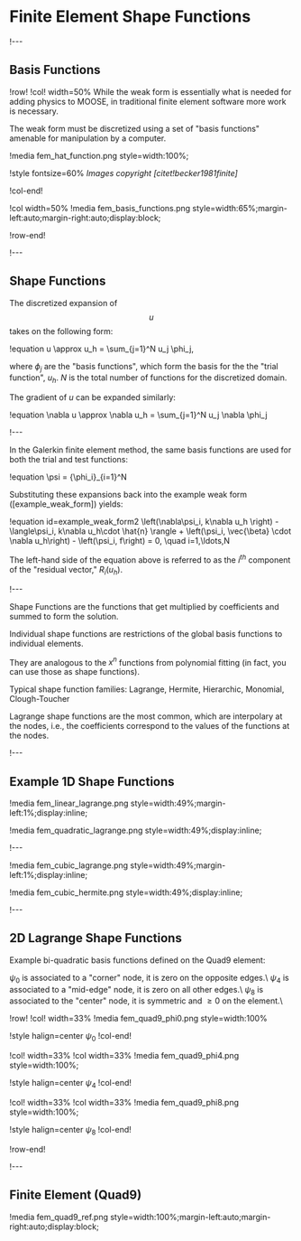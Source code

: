 # Finite Element Shape Functions

!---

## Basis Functions

!row!
!col! width=50%
While the weak form is essentially what is needed for adding physics to MOOSE, in traditional finite
element software more work is necessary.

The weak form must be discretized using a set of "basis functions" amenable for manipulation by a
computer.

!media fem_hat_function.png style=width:100%;

!style fontsize=60%
*Images copyright [citet!becker1981finite]*

!col-end!

!col width=50%
!media fem_basis_functions.png style=width:65%;margin-left:auto;margin-right:auto;display:block;

!row-end!

!---

## Shape Functions

The discretized expansion of $$u$$ takes on the following form:

!equation
u \approx u_h = \sum_{j=1}^N u_j \phi_j,

where $\phi_j$ are the "basis functions", which form the basis for the the "trial function", $u_h$.
$N$ is the total number of functions for the discretized domain.

The gradient of $u$ can be expanded similarly:

!equation
\nabla u \approx \nabla u_h = \sum_{j=1}^N u_j \nabla \phi_j

!---

In the Galerkin finite element method, the same basis functions are used for both the trial and
test functions:

!equation
\psi = \{\phi_i\}_{i=1}^N

Substituting these expansions back into the example weak form ([example_weak_form]) yields:

!equation id=example_weak_form2
\left(\nabla\psi_i, k\nabla u_h \right) - \langle\psi_i, k\nabla u_h\cdot \hat{n} \rangle +
\left(\psi_i, \vec{\beta} \cdot \nabla u_h\right) - \left(\psi_i, f\right) = 0, \quad i=1,\ldots,N

The left-hand side of the equation above is referred to as the $i^{th}$ component of
the "residual vector," $R_i(u_h)$.

!---

Shape Functions are the functions that get multiplied by coefficients and summed to form the
solution.

Individual shape functions are restrictions of the global basis functions to individual elements.

They are analogous to the $x^n$ functions from polynomial fitting (in fact, you can use those as
shape functions).

Typical shape function families: Lagrange, Hermite, Hierarchic, Monomial, Clough-Toucher

Lagrange shape functions are the most common, which are interpolary at the nodes, i.e., the
coefficients correspond to the values of the functions at the nodes.

!---

## Example 1D Shape Functions

!media fem_linear_lagrange.png style=width:49%;margin-left:1%;display:inline;

!media fem_quadratic_lagrange.png style=width:49%;display:inline;

!---

!media fem_cubic_lagrange.png style=width:49%;margin-left:1%;display:inline;

!media fem_cubic_hermite.png style=width:49%;display:inline;

!---

## 2D Lagrange Shape Functions

Example bi-quadratic basis functions defined on the Quad9 element:

$\psi_0$ is associated to a "corner" node, it is zero on the opposite edges.\\
$\psi_4$ is associated to a "mid-edge" node, it is zero on all other edges.\\
$\psi_8$ is associated to the "center" node, it is symmetric and $\geq 0$ on the element.\\

!row!
!col! width=33%
!media fem_quad9_phi0.png style=width:100%

!style halign=center
$\psi_0$
!col-end!

!col! width=33%
!col width=33%
!media fem_quad9_phi4.png style=width:100%;

!style halign=center
$\psi_4$
!col-end!

!col! width=33%
!col width=33%
!media fem_quad9_phi8.png style=width:100%;

!style halign=center
$\psi_8$
!col-end!

!row-end!

!---

## Finite Element (Quad9)

!media fem_quad9_ref.png style=width:100%;margin-left:auto;margin-right:auto;display:block;
